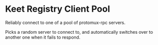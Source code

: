# Keet Registry Client Pool

Reliably connect to one of a pool of protomux-rpc servers.

Picks a random server to connect to, and automatically switches over to another one when it fails to respond.

